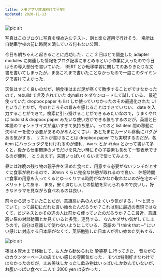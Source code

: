 ```yaml
---
title: メモアプリ放浪続けて早N年
updated: 2020-11-13
---
```


![pic alt](https://lh3.googleusercontent.com/pw/ACtC-3fSp1rioJoQIL2JvMqVPoPUGz5sOlLy4OzgBEX0d2ebds3wP_uAnKGCKW-SxloHySu-6rI01cqtA3FARtUbMMqZuBviMcqkclpFSZ3yKBODuRRJCanQNsowiwMRjtvuCAXgPBLzOgjcRVMPheslfr041g=w2043-h1532-no?authuser=0)

写真はこのブログに写真を埋め込むテスト．割と楽な運用で行けそう．
場所は自動車学校の前に時間を潰している何もない公園．

今日も朝ちゃんと起きることに成功した．ここ 2 日ほどで調査した adapter modules に関連した情報をブログ記事にまとめるという作業に入ったので今日はその導入部分を書いていた．
BERT とか転移学習に関してのありきたりな文書を書いてしまったが，まあこれまで書いたことなかったので一度このタイミングで書けてよかった．

天気はすごく良いのだが，朝食後はまだ足が痛くて散歩することができなかったので，rebuild  で言及されていた dynalist をダウンロードして試している．
最近使っていた dropbox paper も list しか使っていなかったのその最適化された UI ということだが，今のところその旨みを感じることはできていない．
date を入力することができて，検索に引っ掛けることができるみたいなので，うまくやれば todoist & dropbox paper みたいな使い方ができる気もするのだが，英語と日本語のフォントサイズが違いすぎて気持ち悪い，ってのと list item 間の移動に矢印キーを使う必要があるのがめんどくさい．あとたまにカーソル移動にバグがある気がする．
リストが書けることは dropbox paper でも実現するのだが，各 item にハッシュタグを付けれるのが便利．`#work` とか `#idea` とかって書いて多くと，後から仕事関連のメモだけを見たい時にその子要素も含めて一覧表示できるのが便利．
とりあえず，来週いっぱいくらいまで使ってみよう．

昼には昨晩の残り物の親子丼を温めた食べた．用意する必要がないランチだとすぐに食事が終わるので，30min くらい完全な休憩が取れるので良い．
休憩時間に食事の用意も入ってくるとゆっくりする時間がなかなか取れないのが在宅のデメリットしてある．
まあ，安く済むし人との接触を抑えられるので良いし，好きなドラマを見ながら食べれるのは良い．

前々から思っていたことだが，意識高い系の人がよくいう気がする，「〜と思っていて」って最初にだれた言い始めたんだろうか？これは別に最近の表現ではなくて，ビジネスとかその辺の人は前から使っていたのだろうか？ここ最近，意識高い系の対談動画とか見ていると多発，連発する．
なんかダサい気がしてしまうので，自分は意識して使わないようにしている．
英語の "I think that ~" にいい感じに対応する日本語がなくて，英語勉強した日本人が言い始めた気もする．

![pic alt](https://lh3.googleusercontent.com/pw/ACtC-3d7PRT1yevPkxVsur4aCL0B82-q1NlNPi32x3g_GPH0SRefF-0WSr95Ffu9syhsoLiGi5lgxip9FDOyu9eVws3Xx3orPFicVbzMxFsN25gDH0rFudSOkU1QyeTlMjaS8UxWQrQk6hTlv4VNKFG7nzCC7w=w2043-h1532-no?authuser=0)

夜は本厚木まで移動して，友人から勧められた [酔笑苑](https://tabelog.com/kanagawa/A1408/A140802/14001796/) に行ってきた．
昔ながらのカウンターベースの店でいい感じの雰囲気だった．
モツは特別好きなわけではなかったのだが，まあ美味しかったし飲み物はいっぱいしか飲んでいないが，お腹いっぱい食べて二人で 3000 yen は安かった．
